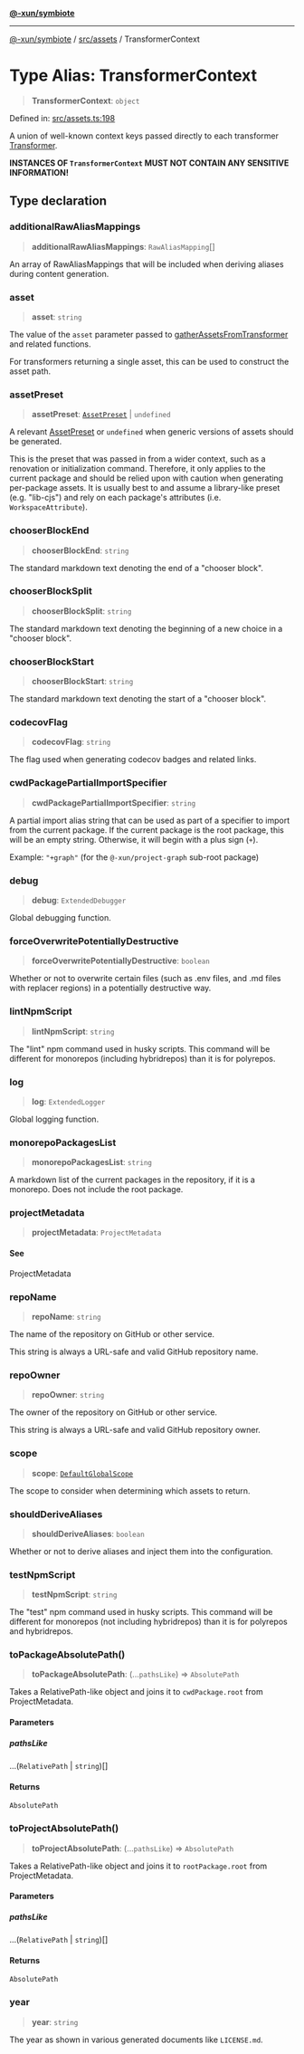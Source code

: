[**@-xun/symbiote**](../../../README.md)

***

[@-xun/symbiote](../../../README.md) / [src/assets](../README.md) / TransformerContext

# Type Alias: TransformerContext

> **TransformerContext**: `object`

Defined in: [src/assets.ts:198](https://github.com/Xunnamius/symbiote/blob/892f2824ac6ba0b778715e945397d1bc643ed619/src/assets.ts#L198)

A union of well-known context keys passed directly to each transformer
[Transformer](Transformer.md).

**INSTANCES OF `TransformerContext` MUST NOT CONTAIN ANY SENSITIVE
INFORMATION!**

## Type declaration

### additionalRawAliasMappings

> **additionalRawAliasMappings**: `RawAliasMapping`[]

An array of RawAliasMappings that will be included when deriving
aliases during content generation.

### asset

> **asset**: `string`

The value of the `asset` parameter passed to
[gatherAssetsFromTransformer](../functions/gatherAssetsFromTransformer.md) and related functions.

For transformers returning a single asset, this can be used to construct
the asset path.

### assetPreset

> **assetPreset**: [`AssetPreset`](../enumerations/AssetPreset.md) \| `undefined`

A relevant [AssetPreset](../enumerations/AssetPreset.md) or `undefined` when generic versions of
assets should be generated.

This is the preset that was passed in from a wider context, such as a
renovation or initialization command. Therefore, it only applies to the
current package and should be relied upon with caution when generating
per-package assets. It is usually best to and assume a library-like preset
(e.g. "lib-cjs") and rely on each package's attributes (i.e.
`WorkspaceAttribute`).

### chooserBlockEnd

> **chooserBlockEnd**: `string`

The standard markdown text denoting the end of a "chooser block".

### chooserBlockSplit

> **chooserBlockSplit**: `string`

The standard markdown text denoting the beginning of a new choice in a
"chooser block".

### chooserBlockStart

> **chooserBlockStart**: `string`

The standard markdown text denoting the start of a "chooser block".

### codecovFlag

> **codecovFlag**: `string`

The flag used when generating codecov badges and related links.

### cwdPackagePartialImportSpecifier

> **cwdPackagePartialImportSpecifier**: `string`

A partial import alias string that can be used as part of a specifier to
import from the current package. If the current package is the root
package, this will be an empty string. Otherwise, it will begin with a plus
sign (`+`).

Example: `"+graph"` (for the `@-xun/project-graph` sub-root package)

### debug

> **debug**: `ExtendedDebugger`

Global debugging function.

### forceOverwritePotentiallyDestructive

> **forceOverwritePotentiallyDestructive**: `boolean`

Whether or not to overwrite certain files (such as .env files, and .md
files with replacer regions) in a potentially destructive way.

### lintNpmScript

> **lintNpmScript**: `string`

The "lint" npm command used in husky scripts. This command will be
different for monorepos (including hybridrepos) than it is for polyrepos.

### log

> **log**: `ExtendedLogger`

Global logging function.

### monorepoPackagesList

> **monorepoPackagesList**: `string`

A markdown list of the current packages in the repository, if it is a
monorepo. Does not include the root package.

### projectMetadata

> **projectMetadata**: `ProjectMetadata`

#### See

ProjectMetadata

### repoName

> **repoName**: `string`

The name of the repository on GitHub or other service.

This string is always a URL-safe and valid GitHub repository name.

### repoOwner

> **repoOwner**: `string`

The owner of the repository on GitHub or other service.

This string is always a URL-safe and valid GitHub repository owner.

### scope

> **scope**: [`DefaultGlobalScope`](../../configure/enumerations/DefaultGlobalScope.md)

The scope to consider when determining which assets to return.

### shouldDeriveAliases

> **shouldDeriveAliases**: `boolean`

Whether or not to derive aliases and inject them into the configuration.

### testNpmScript

> **testNpmScript**: `string`

The "test" npm command used in husky scripts. This command will be
different for monorepos (not including hybridrepos) than it is for
polyrepos and hybridrepos.

### toPackageAbsolutePath()

> **toPackageAbsolutePath**: (...`pathsLike`) => `AbsolutePath`

Takes a RelativePath-like object and joins it to `cwdPackage.root`
from ProjectMetadata.

#### Parameters

##### pathsLike

...(`RelativePath` \| `string`)[]

#### Returns

`AbsolutePath`

### toProjectAbsolutePath()

> **toProjectAbsolutePath**: (...`pathsLike`) => `AbsolutePath`

Takes a RelativePath-like object and joins it to `rootPackage.root`
from ProjectMetadata.

#### Parameters

##### pathsLike

...(`RelativePath` \| `string`)[]

#### Returns

`AbsolutePath`

### year

> **year**: `string`

The year as shown in various generated documents like `LICENSE.md`.
